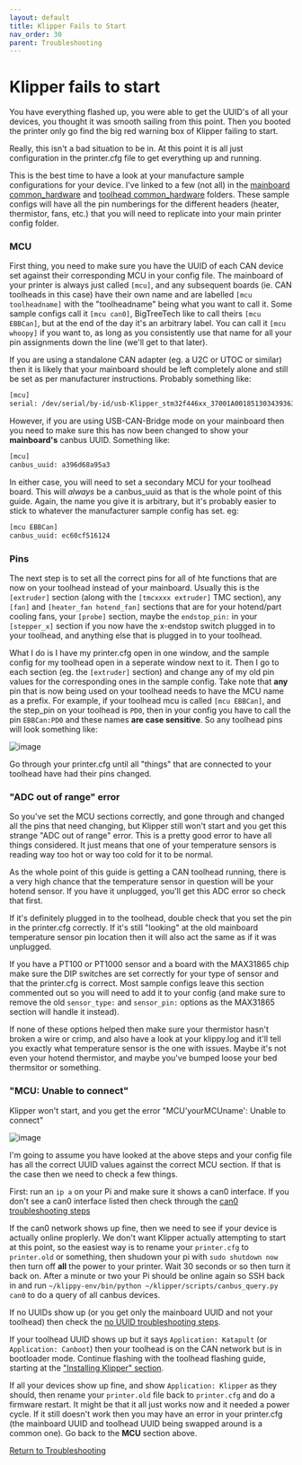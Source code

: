 ```yaml
---
layout: default 
title: Klipper Fails to Start
nav_order: 30
parent: Troubleshooting
---
```


# Klipper fails to start

You have everything flashed up, you were able to get the UUID's of all your devices, you thought it was smooth sailing from this point. Then you booted the printer only go find the big red warning box of Klipper failing to start.

Really, this isn't a bad situation to be in. At this point it is all just configuration in the printer.cfg file to get everything up and running. 

This is the best time to have a look at your manufacture sample configurations for your device. I've linked to a few (not all) in the [mainboard common_hardware](../mainboard_flashing/common_hardware) and [toolhead common_hardware](../toolhead_flashing/common_hardware) folders. These sample configs will have all the pin numberings for the different headers (heater, thermistor, fans, etc.) that you will need to replicate into your main printer config folder.

### MCU

First thing, you need to make sure you have the UUID of each CAN device set against their corresponding MCU in your config file. 
The mainboard of your printer is always just called `[mcu]`, and any subsequent boards (ie. CAN toolheads in this case) have their own name and are labelled `[mcu toolheadname]` with the "toolheadname" being what you want to call it. Some sample configs call it `[mcu can0]`, BigTreeTech like to call theirs `[mcu EBBCan]`, but at the end of the day it's an arbitrary label. You can call it `[mcu whoopy]` if you want to, as long as you consistently use that name for all your pin assignments down the line (we'll get to that later).

If you are using a standalone CAN adapter (eg. a U2C or UTOC or similar) then it is likely that your mainboard should be left completely alone and still be set as per manufacturer instructions. Probably something like:

```bash
[mcu]
serial: /dev/serial/by-id/usb-Klipper_stm32f446xx_37001A001851303439363932-if00
```
However, if you are using USB-CAN-Bridge mode on your mainboard then you need to make sure this has now been changed to show your **mainboard's** canbus UUID. Something like:
```bash
[mcu]
canbus_uuid: a396d68a95a3
```
In either case, you will need to set a secondary MCU for your toolhead board. This will *always* be a canbus_uuid as that is the whole point of this guide.
Again, the name you give it is arbitrary, but it's probably easier to stick to whatever the manufacturer sample config has set.
eg:
```bash
[mcu EBBCan]
canbus_uuid: ec60cf516124
```

### Pins

The next step is to set all the correct pins for all of hte functions that are now on your toolhead instead of your mainboard. Usually this is the `[extruder]` section (along with the `[tmcxxxx extruder]` TMC section), any `[fan]` and `[heater_fan hotend_fan]` sections that are for your hotend/part cooling fans, your `[probe]` section, maybe the `endstop_pin:` in your `[stepper_x]` section if you now have the x-endstop switch plugged in to your toolhead, and anything else that is plugged in to your toolhead.

What I do is I have my printer.cfg open in one window, and the sample config for my toolhead open in a seperate window next to it. Then I go to each section (eg. the `[extruder]` section) and change any of my old pin values for the corresponding ones in the sample config. Take note that **any** pin that is now being used on your toolhead needs to have the MCU name as a prefix. For example, if your toolhead mcu is called `[mcu EBBCan]`, and the step_pin on your toolhead is `PD0`, then in your config you have to call the pin `EBBCan:PD0` and these names **are case sensitive**. So any toolhead pins will look something like:

![image](https://github.com/Esoterical/voron_canbus/assets/124253477/f4864243-5f7e-47ee-82b2-fc0f1d9df8e5)

Go through your printer.cfg until all "things" that are connected to your toolhead have had their pins changed.

### "ADC out of range" error

So you've set the MCU sections correctly, and gone through and changed all the pins that need changing, but Klipper still won't start and you get this strange "ADC out of range" error. This is a pretty good error to have all things considered. It just means that one of your temperature sensors is reading way too hot or way too cold for it to be normal. 

As  the whole point of this guide is getting a CAN toolhead running, there is a very high chance that the temperature sensor in question will be your hotend sensor. If you have it unplugged, you'll get this ADC error so check that first.

If it's definitely plugged in to the toolhead, double check that you set the pin in the printer.cfg correctly. If it's still "looking" at the old mainboard temperature sensor pin location then it will also act the same as if it was unplugged.

If you have a PT100 or PT1000 sensor and a board with the MAX31865 chip make sure the DIP switches are set correctly for your type of sensor and that the printer.cfg is correct. Most sample configs leave this section commented out so you will need to add it to your config (and make sure to remove the old `sensor_type:` and `sensor_pin:` options as the MAX31865 section will handle it instead).

If none of these options helped then make sure your thermistor hasn't broken a wire or crimp, and also have a look at your klippy.log and it'll tell you exactly what temperature sensor is the one with issues. Maybe it's not even your hotend thermistor, and maybe you've bumped loose your bed thermsitor or something.

### "MCU: Unable to connect"

Klipper won't start, and you get the error "MCU'yourMCUname': Unable to connect"

![image](https://github.com/Esoterical/voron_canbus/assets/124253477/491e4654-981b-4a8b-be36-6d65c907fa95)

I'm going to assume you have looked at the above steps and your config file has all the correct UUID values against the correct MCU section. If that is the case then we need to check a few things.

First: run an `ip a` on your Pi and make sure it shows a can0 interface. If you don't see a can0 interface listed then check through the [can0 troubleshooting steps](./no_can0.md)

If the can0 network shows up fine, then we need to see if your device is actually online proplerly. We don't want Klipper actually attempting to start at this point, so the easiest way is to rename your `printer.cfg` to `printer.old` or something, then shudown your pi with `sudo shutdown now` then turn off **all** the power to your printer. Wait 30 seconds or so then turn it back on. After a minute or two your Pi should be online again so SSH back in and run `~/klippy-env/bin/python ~/klipper/scripts/canbus_query.py can0` to do a query of all canbus devices. 

If no UUIDs show up (or you get only the mainboard UUID and not your toolhead) then check the [no UUID troubleshooting steps](./no_uuid.md). 

If your toolhead UUID shows up but it says `Application: Katapult` (or `Application: Canboot`) then your toolhead is on the CAN network but is in bootloader mode. Continue flashing with the toolhead flashing guide, starting at the ["Installing Klipper" section](../toolhead_flashing#installing-klipper).

If all your devices show up fine, and show `Application: Klipper` as they should, then rename your `printer.old` file back to `printer.cfg` and do a firmware restart. It might be that it all just works now and it needed a power cycle. If it still doesn't work then you may have an error in your printer.cfg (the mainboard UUID and toolhead UUID being swapped around is a common one). Go back to the **MCU** section above.

[Return to Troubleshooting](../troubleshooting.md)
